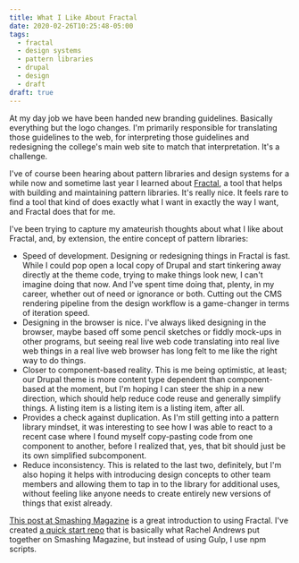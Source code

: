 ```yaml
---
title: What I Like About Fractal
date: 2020-02-26T10:25:48-05:00
tags:
  - fractal
  - design systems
  - pattern libraries
  - drupal
  - design
  - draft
draft: true
---
```


At my day job we have been handed new branding guidelines. Basically everything but the logo changes. I'm primarily responsible for translating those guidelines to the web, for interpreting those guidelines and redesigning the college's main web site to match that interpretation. It's a challenge.

I've of course been hearing about pattern libraries and design systems for a while now and sometime last year I learned about [Fractal](https://fractal.build/), a tool that helps with building and maintaining pattern libraries. It's really nice. It feels rare to find a tool that kind of does exactly what I want in exactly the way I want, and Fractal does that for me.

I've been trying to capture my amateurish thoughts about what I like about Fractal, and, by extension, the entire concept of pattern libraries:

- Speed of development. Designing or redesigning things in Fractal is fast. While I could pop open a local copy of Drupal and start tinkering away directly at the theme code, trying to make things look new, I can't imagine doing that now. And I've spent time doing that, plenty, in my career, whether out of need or ignorance or both. Cutting out the CMS rendering pipeline from the design workflow is a game-changer in terms of iteration speed.
- Designing in the browser is nice. I've always liked designing in the browser, maybe based off some pencil sketches or fiddly mock-ups in other programs, but seeing real live web code translating into real live web things in a real live web browser has long felt to me like the right way to do things.
- Closer to component-based reality. This is me being optimistic, at least; our Drupal theme is more content type dependent than component-based at the moment, but I'm hoping I can steer the ship in a new direction, which should help reduce code reuse and generally simplify things. A listing item is a listing item is a listing item, after all.
- Provides a check against duplication. As I'm still getting into a pattern library mindset, it was interesting to see how I was able to react to a recent case where I found myself copy-pasting code from one component to another, before I realized that, yes, that bit should just be its own simplified subcomponent.
- Reduce inconsistency. This is related to the last two, definitely, but I'm also hoping it helps with introducing design concepts to other team members and allowing them to tap in to the library for additional uses, without feeling like anyone needs to create entirely new versions of things that exist already.

[This post at Smashing Magazine](https://www.smashingmagazine.com/2018/07/pattern-library-first-css/) is a great introduction to using Fractal. I've created [a quick start repo](https://github.com/darby3/ready-set-fractal) that is basically what Rachel Andrews put together on Smashing Magazine, but instead of using Gulp, I use npm scripts.
